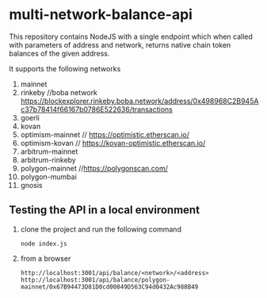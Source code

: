 # multi-network-balance-api

This repository contains NodeJS with a single endpoint which when called with parameters of address and network, returns native chain token balances of the given address.

It supports the following networks

 1. mainnet
 2. rinkeby //boba network https://blockexplorer.rinkeby.boba.network/address/0x498968C2B945Ac37b78414f66167b0786E522636/transactions
 3. goerli
 4. kovan
 5. optimism-mainnet // https://optimistic.etherscan.io/
 6. optimism-kovan  // https://kovan-optimistic.etherscan.io/
 7. arbitrum-mainnet
 8. arbitrum-rinkeby
 9. polygon-mainnet  //https://polygonscan.com/
 10. polygon-mumbai
 11. gnosis


## Testing the API in a local environment

1. clone the project and run the following command
   ```
   node index.js
   ```

2. from a browser
   ```
   http://localhost:3001/api/balance/<network>/<address>
   http://localhost:3001/api/balance/polygon-mainnet/0x67B94473D81D0cd00849D563C94d0432Ac988B49
   ```



